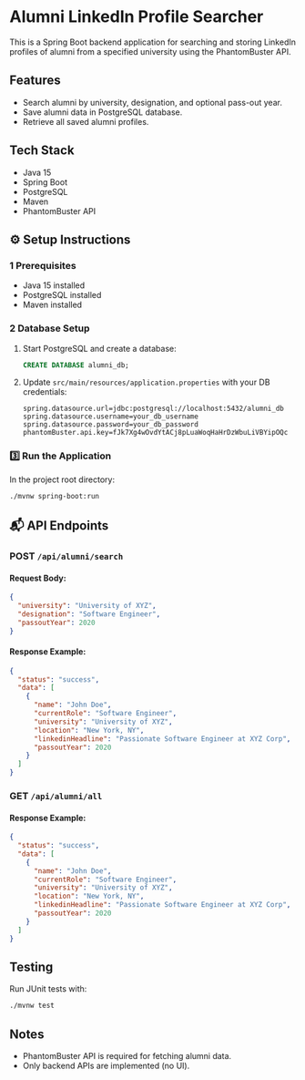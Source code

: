 
# Alumni LinkedIn Profile Searcher

This is a Spring Boot backend application for searching and storing LinkedIn profiles of alumni from a specified university using the PhantomBuster API.

##  Features

- Search alumni by university, designation, and optional pass-out year.
- Save alumni data in PostgreSQL database.
- Retrieve all saved alumni profiles.

##  Tech Stack

- Java 15
- Spring Boot
- PostgreSQL
- Maven
- PhantomBuster API

## ⚙️ Setup Instructions

### 1️ Prerequisites

- Java 15 installed
- PostgreSQL installed
- Maven installed

### 2️ Database Setup

1. Start PostgreSQL and create a database:
   ```sql
   CREATE DATABASE alumni_db;
   ```

2. Update `src/main/resources/application.properties` with your DB credentials:
   ```properties
   spring.datasource.url=jdbc:postgresql://localhost:5432/alumni_db
   spring.datasource.username=your_db_username
   spring.datasource.password=your_db_password
   phantomBuster.api.key=fJk7Xg4wOvdYtACj8pLuaWoqHaHrDzWbuLiVBYipOQc
   ```

### 3️⃣ Run the Application

In the project root directory:
```bash
./mvnw spring-boot:run
```

## 📬 API Endpoints

### POST `/api/alumni/search`

#### Request Body:
```json
{
  "university": "University of XYZ",
  "designation": "Software Engineer",
  "passoutYear": 2020
}
```

#### Response Example:
```json
{
  "status": "success",
  "data": [
    {
      "name": "John Doe",
      "currentRole": "Software Engineer",
      "university": "University of XYZ",
      "location": "New York, NY",
      "linkedinHeadline": "Passionate Software Engineer at XYZ Corp",
      "passoutYear": 2020
    }
  ]
}
```

### GET `/api/alumni/all`

#### Response Example:
```json
{
  "status": "success",
  "data": [
    {
      "name": "John Doe",
      "currentRole": "Software Engineer",
      "university": "University of XYZ",
      "location": "New York, NY",
      "linkedinHeadline": "Passionate Software Engineer at XYZ Corp",
      "passoutYear": 2020
    }
  ]
}
```

##  Testing

Run JUnit tests with:
```bash
./mvnw test
```

##  Notes

- PhantomBuster API is required for fetching alumni data.
- Only backend APIs are implemented (no UI).
